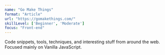 ```yaml
---
name: "Go Make Things"
format: "Article"
url: "https://gomakethings.com/"
skillLevel: ['Beginner', 'Moderate']
focus: "Front-end"
---
```


Code snippets, tools, techniques, and interesting stuff from around the web. Focused mainly on Vanilla JavaScript.

